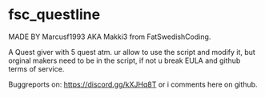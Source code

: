 # fsc_questline
MADE BY Marcusf1993 AKA Makki3 from FatSwedishCoding.

A Quest giver with 5 quest atm.
ur allow to use the script and modify it,
 but orginal makers need to be in the script, if not u break EULA and github terms of service.

Buggreports on: https://discord.gg/kXJHq8T or i comments here on github.

